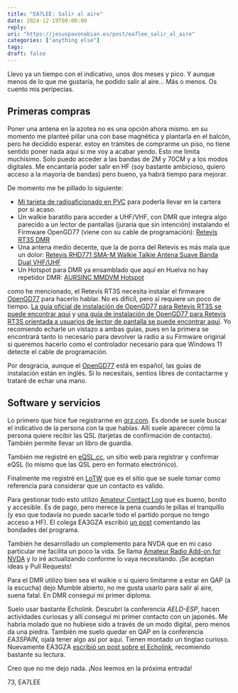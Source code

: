 ```yaml
---
title: "EA7LEE: Salir al aire"
date: 2024-12-19T00:00:00
reply:
uri: "https://jesuspavonabian.es/post/ea7lee_salir_al_aire"
categories: ["anything else"]
tags:
draft: false
---
```

Llevo ya un tiempo con el indicativo, unos dos meses y pico. Y aunque menos de lo que me gustaría, he podido salir al aire... Más o menos. Os cuento mis peripecias.

## Primeras compras
Poner una antena en la azotea no es una opción ahora mismo. en su momento me planteé pillar una con base magnética y plantarla en el balcón, pero he decidido esperar. estoy en trámites de comprarme un piso, no tiene sentido poner nada aquí si me voy a acabar yendo. Esto  me limita muchísimo. Solo puedo acceder a las bandas de 2M y 70CM y a los modos digitales. Me encantaría poder salir en HF (soy bastante ambicioso, quiero acceso a la mayoría de bandas) pero bueno, ya habrá tiempo para mejorar.

De momento me he pillado lo siguiente:

- [Mi tarjeta de radioaficionado en PVC](https://www.turiaprint.es/productos/tarjetas-de-pvc-de-radioaficionado/) para poderla llevar en la cartera por si acaso.
- Un walkie baratillo para acceder a UHF/VHF, con DMR que integra algo parecido a un lector de pantallas (juraría que sin intención) instalando el Firmware OpenGD77 (viene con su cable de programación): [Retevis RT3S DMR](https://amzn.to/3Og8qlD)
- Una antena medio decente, que la de porra del Retevis es más mala que un dolor: [Retevis RHD771 SMA-M Walkie Talkie Antena Suave Banda Dual VHF/UHF](https://amzn.to/4hySRTm)
- Un Hotspot para DMR ya ensamblado que aquí en Huelva no hay repetidor DMR: [AURSINC MMDVM Hotspot](https://amzn.to/3UCxeaO)

como he mencionado, el Retevis RT3S necesita instalar el firmware [OpenGD77](https://www.opengd77.com/) para hacerlo hablar. No es difícil, pero sí requiere un poco de tiempo.
[La guía oficial de instalación de OpenGD77 para Retevis RT3S se puede encontrar aquí](https://www.opengd77.com/viewtopic.php?f=19&t=2380) y [una guía de instalación de OpenGD77 para Retevis RT3S orientada a usuarios de lector de pantalla se puede encontrar aquí](http://spencerweb.net/Downloads/OpenUV380/openuv380.html). Yo recomiendo echarle un vistazo a ambas guías, pues en la primera se encontrará tanto lo necesario para devolver la radio a su Firmware original si queremos hacerlo como el controlador necesario para que Windows 11 detecte el cable de programación.

Por desgracia, aunque el [OpenGD77](https://www.opengd77.com/) está en español, las guías de instalación están en inglés. Si lo necesitais, sentíos libres de contactarme y trataré de echar una mano.

## Software y servicios
Lo primero que hice fue registrarme en [qrz.com](https://www.qrz.com/). Es donde se suele buscar el indicativo de la persona con la que hablas. Allí suele aparecer cómo la persona quiere recibir las QSL (tarjetas de confirmación de contacto). También permite llevar un libro de guardia.

También me registré en [eQSL.cc](https://www.eqsl.cc/), un sitio web para registrar y confirmar eQSL (lo mismo que las QSL pero en formato electrónico).

Finalmente me registré en [LoTW](https://lotw.arrl.org/) que es el sitio que se suele tomar como referencia para considerar que un contacto es válido.

Para gestionar todo esto utilizo [Amateur Contact Log](http://www.n3fjp.com/aclog.html) que es bueno, bonito y accesible. Es de pago, pero merece la pena cuando le pillas el tranquillo (y eso que todavía no puedo sacarle todo el partido porque no tengo acceso a HF). El colega EA3GZA escribió [un post](https://ea3gza.es/recomendacion-de-libro-de-guardia-accesible-amateur-contact-log/) comentando las bondades del programa.

También he desarrollado un complemento para NVDA que en mi caso particular me facilita un poco la vida. Se llama [Amateur Radio Add-on for NVDA](https://github.com/jpavonabian/AMRadio-Addon/) y lo iré actualizando conforme lo vaya necesitando. ¡Se aceptan ideas y Pull Requests!

Para el DMR utilizo bien sea el walkie o si quiero limitarme a estar en QAP (a la escucha) dejo Mumble abierto, no me gusta usarlo para salir al aire, suena fatal. En DMR conseguí mi primer diploma.

Suelo usar bastante Echolink. Descubrí la conferencia *AELD-ESP*, hacen actividades curiosas y allí conseguí mi primer contacto con un japonés. Me habría molado que no hubiese sido a través de un modo digital, pero menos da una piedra. También me suelo quedar en QAP en la conferencia *EA3SPAIN*, ojalá tener algo así por aquí. Tienen montado un tinglao curioso. Nuevamente EA3GZA [escribió un post sobre el Echolink](https://ea3gza.es/es-el-echolink-accesible-para-las-personas-ciegas/), recomiendo bastante su lectura.

Creo que no me dejo nada. ¡Nos leemos en la próxima entrada!

73, EA7LEE